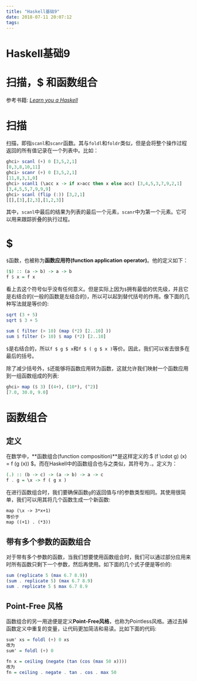 ```yaml
---
title: "Haskell基础9"
date: 2018-07-11 20:07:12
tags: 
---
```


# Haskell基础9

# 扫描，\$ 和函数组合

<!--more-->

参考书籍: [_Learn you a Haskell_](http://learnyouahaskell.com/)

# 扫描

扫描，即指`scanl`和`scanr`函数。其与`foldl`和`foldr`类似，但是会将整个操作过程返回的所有值记录在一个列表中。比如：

```Haskell
ghci> scanl (+) 0 [3,5,2,1]
[0,3,8,10,11]
ghci> scanr (+) 0 [3,5,2,1]
[11,8,3,1,0]
ghci> scanl1 (\acc x -> if x>acc then x else acc) [3,4,5,3,7,9,2,1]
[3,4,5,5,7,9,9,9]
ghci> scanl (flip (:)) [3,2,1]
[[],[3],[2,3],[1,2,3]]
```
其中，`scanl`中最后的结果为列表的最后一个元素，`scanr`中为第一个元素。它可以用来跟踪折叠的执行过程。

# \$

`$`函数，也被称为**函数应用符(function application operator)**。他的定义如下：

```Haskell
($) :: (a -> b) -> a -> b
f $ x = f x
```

看上去这个符号似乎没有任何意义。但是实际上因为`$`拥有最低的优先级，并且它是右结合的(一般的函数是左结合的)，所以可以起到替代括号的作用。像下面的几种写法就是等价的:

```Haskell
sqrt (3 + 5)
sqrt $ 3 + 5

sum ( filter (> 10) (map (*2) [2..10] ))
sum $ filter (> 10) $ map (*2) [2..10]

```

`$`是右结合的，所以`f $ g $ x`和`f $ ( g $ x )`等价。因此，我们可以省去很多在最后的括号。

除了减少括号外，`$`还能够将函数应用转为函数，这就允许我们映射一个函数应用到一组函数组成的列表:

```Haskell
ghci> map ($ 3) [(4+), (10*), (^2)]
[7.0, 30.0, 9.0]
```

# 函数组合

## 定义

在数学中，**函数组合(function composition)**是这样定义的:$ (f \cdot g) (x) = f (g (x)) $。而在Haskell中的函数组合也与之类似，其符号为`.`。定义为：
```Haskell
(.) :: (b -> c) -> (a -> b) -> a -> c
f . g = \x -> f ( g x )
```

在进行函数组合时，我们要确保函数`g`的返回值与`f`的参数类型相同。其使用很简单，我们可以用其将几个函数生成一个新函数:

```
map (\x -> 3*x+1)
等价于
map ((+1) . (*3))
```


## 带有多个参数的函数组合

对于带有多个参数的函数，当我们想要使用函数组合时，我们可以通过部分应用来时所有函数只剩下一个参数，然后再使用。如下面的几个式子便是等价的:

```Haskell
sum (replicate 5 (max 6.7 8.9))
(sum . replicate 5) (max 6.7 8.9)
sum . replicate 5 $ max 6.7 8.9
```

## Point-Free 风格

函数组合的另一用途便是定义**Point-Free风格**，也称为Pointless风格。通过去掉函数定义中重复的变量，让代码更加简洁和易读。比如下面的代码:

```Haskell
sum' xs = foldl (+) 0 xs
改为
sum' = foldl (+) 0

fn x = ceiling (negate (tan (cos (max 50 x))))
改为
fn = ceiling . negate . tan . cos . max 50
```